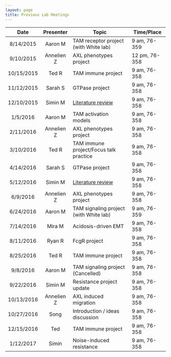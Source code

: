 ```yaml
---
layout: page
title: Previous Lab Meetings
---
```


| Date          |  Presenter    | Topic                                  | Time/Place      |
|:-------------:|:-------------:|----------------------------------------|-----------------|
| 8/14/2015     | Aaron M       | TAM receptor project (with White lab)  | 9 am, 76-359    |
| 9/10/2015     | Annelien Z    | AXL phenotypes project                 | 12 pm, 76-358   |
| 10/15/2015    | Ted R         | TAM immune project                     | 9 am, 76-358    |
| 11/12/2015    | Sarah S       | GTPase project                         | 9 am, 76-358    |
| 12/10/2015    | Simin M       | [Literature review](http://www.ncbi.nlm.nih.gov/pubmed/26466569) | 9 am, 76-358 |
| 1/5/2016      | Aaron M       | TAM activation models                  | 9 am, 76-358    |
| 2/11/2016     | Annelien Z    | AXL phenotypes project                 | 9 am, 76-358    |
| 3/10/2016     | Ted R         | TAM immune project/Focus talk practice | 9 am, 76-358    |
| 4/14/2016     | Sarah S       | GTPase project                         | 9 am, 76-358    |
| 5/12/2016     | Simin M       | [Literature review](http://www.ncbi.nlm.nih.gov/pubmed/26965628) | 9 am, 76-358 |
| 6/9/2016      | Annelien Z    | AXL phenotypes project                 | 9 am, 76-358    |
| 6/24/2016     | Aaron M       | TAM signaling project (with White lab) | 9 am, 76-359    |
| 7/14/2016     | Mira M        | Acidosis-driven EMT                    | 9 am, 76-358    |
| 8/11/2016     | Ryan R        | FcgR project                           | 9 am, 76-358    |
| 8/25/2016     | Ted R         | TAM immune project                     | 9 am, 76-358    |
| 9/8/2016      | Aaron M       | TAM signaling project (Cancelled)      | 9 am, 76-358    |
| 9/22/2016     | Simin M       | Resistance project update              | 9 am, 76-358    |
| 10/13/2016    | Annelien Z    | AXL induced migration                  | 9 am, 76-358    |
| 10/27/2016    | Song          | Introduction / ideas discussion        | 9 am, 76-358    |
| 12/15/2016    | Ted           | TAM immune project                     | 9 am, 76-358    |
| 1/12/2017     | Simin         | Noise-induced resistance               | 9 am, 76-358    |
